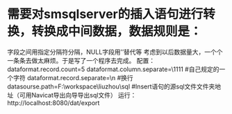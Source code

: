 # 需要对smsqlserver的插入语句进行转换，转换成中间数据，数据规则是：
字段之间用指定分隔符分隔，NULL字段用’’替代等
考虑到以后数据量大，一个个一条条去做太麻烦。于是写了一个程序去完成。
配置：
dataformat.record.count=5
dataformat.column.separate=\1111 #自己规定的一个字符
dataformat.record.separate=\n  #换行
datasourse.path=F:\\workspace\\liuzhou\\sql #Insert语句的源sql文件文件夹地址（可用Navicat导出向导导出sql文件）
运行：
http://localhost:8080/dat/export
